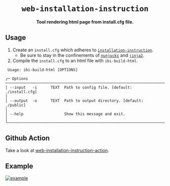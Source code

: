 <div align="center">

# `web-installation-instruction`

**Tool rendering html page from install.cfg file.**

</div>

## Usage

1. Create an `install.cfg` which adheres to [`installation-instruction`](https://github.com/instructions-d-installation/installation-instruction).
    * Be sure to stay in the confinements of [`nunjucks`](https://mozilla.github.io/nunjucks/templating.html) and [`jinja2`](https://jinja.palletsprojects.com/en/3.1.x/templates/).
2. Compile the `install.cfg` to an html file with `ibi-build-html`.

```
 Usage: ibi-build-html [OPTIONS]

╭─ Options ────────────────────────────────────────────────────────────────────────────────────────────────────────────────────────────────────────────────────────────────────────────────────────────────────────────────────╮
│ --input   -i      TEXT  Path to config file. [default: ./install.cfg]                                                                                                                                                        │
│ --output  -o      TEXT  Path to output directory. [default: ./public]                                                                                                                                                        │
│ --help                  Show this message and exit.                                                                                                                                                                          │
╰──────────────────────────────────────────────────────────────────────────────────────────────────────────────────────────────────────────────────────────────────────────────────────────────────────────────────────────────╯
```

## Github Action

Take a look at [web-installation-instruction-action](https://github.com/instructions-d-installation/web-installation-instruction-action).

## Example

[![example](./pictures/example.png)](https://instructions-d-installation.github.io/web-installation-instruction)
